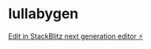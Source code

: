 # lullabygen

[Edit in StackBlitz next generation editor ⚡️](https://stackblitz.com/~/github.com/wfhlifeclub/lullabygen)